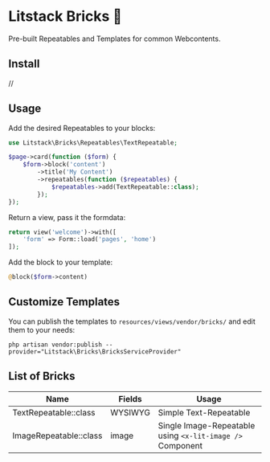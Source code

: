 # Litstack Bricks 🧱

Pre-built Repeatables and Templates for common Webcontents.

## Install

//

## Usage

Add the desired Repeatables to your blocks:

```php
use Litstack\Bricks\Repeatables\TextRepeatable;

$page->card(function ($form) {
    $form->block('content')
        ->title('My Content')
        ->repeatables(function ($repeatables) {
            $repeatables->add(TextRepeatable::class);
        });
});
```

Return a view, pass it the formdata:

```php
return view('welcome')->with([
    'form' => Form::load('pages', 'home')
]);
```

Add the block to your template:

```php
@block($form->content)
```

## Customize Templates

You can publish the templates to `resources/views/vendor/bricks/` and edit them to your needs:

```shell
php artisan vendor:publish --provider="Litstack\Bricks\BricksServiceProvider"
```

## List of Bricks

| Name                   | Fields  |  Usage                                                    |
| ---------------------- | ------- | --------------------------------------------------------- |
| TextRepeatable::class  | WYSIWYG | Simple Text-Repeatable                                    |
| ImageRepeatable::class | image   | Single Image-Repeatable using `<x-lit-image />` Component |
